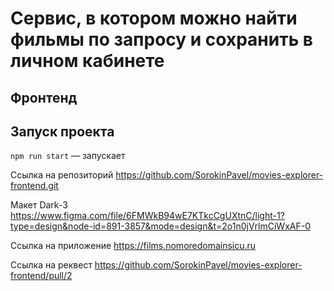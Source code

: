 # Сервис, в котором можно найти фильмы по запросу и сохранить в личном кабинете

## Фронтенд

## Запуск проекта

`npm run start` — запускает

Ссылка на репозиторий https://github.com/SorokinPavel/movies-explorer-frontend.git

Макет Dark-3 https://www.figma.com/file/6FMWkB94wE7KTkcCgUXtnC/light-1?type=design&node-id=891-3857&mode=design&t=2o1n0jVrlmCiWxAF-0

Ссылка на приложение https://films.nomoredomainsicu.ru

Ccылка на реквест https://github.com/SorokinPavel/movies-explorer-frontend/pull/2
